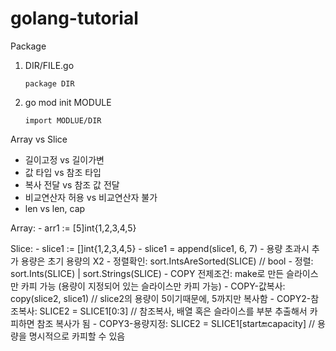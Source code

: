 # golang-tutorial


Package
1. DIR/FILE.go

    `package DIR`
2. go mod init MODULE

    `import MODLUE/DIR`

Array vs Slice
- 길이고정 vs 길이가변
- 값 타입 vs 참조 타입
- 복사 전달  vs 참조 값 전달
- 비교연산자 허용 vs 비교연산자 불가
- len vs len, cap

Array: 
    - arr1 := [5]int{1,2,3,4,5}

Slice: 
    - slice1 := []int{1,2,3,4,5}
    - slice1 = append(slice1, 6, 7)
    - 용량 초과시 추가 용량은 초기 용량의 X2
    - 정렬확인: sort.IntsAreSorted(SLICE) // bool
    - 정렬: sort.Ints(SLICE) | sort.Strings(SLICE)
    - COPY 전제조건: make로 만든 슬라이스만 카피 가능 (용량이 지정되어 있는 슬라이스만 카피 가능)
    - COPY-값복사: copy(slice2, slice1) // slice2의 용량이 5이기때문에, 5까지만 복사함
    - COPY2-참조복사: SLICE2 = SLICE1[0:3] //  참조복사, 배열 혹은 슬라이스를 부분 추출해서 카피하면 참조 복사가 됨
    - COPY3-용량지정: SLICE2 = SLICE1[start:end:capacity] // 용량을 명시적으로 카피할 수 있음
